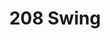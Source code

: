 ---
title: 208 Swing
layout: studio
collection: studios
links:
  - name: facebook
    url: http://www.facebook.com/dirtroaddancing
  - name: instagram
    url: https://www.instagram.com/dirtroaddancingcountry/
  - name: website
    url: https://www.dirtroaddancing.com
  - name: youtube
    url: https://www.youtube.com/@DirtRoadDancing
phone: 208-398-0827
images:
  - logo: https://www.dirtroaddancing.com/wp-content/uploads/2022/04/Mask-Group-1.png
styles: 
  - west coast swing
tags: 
  - beginner friendly
  - private lessons
---
